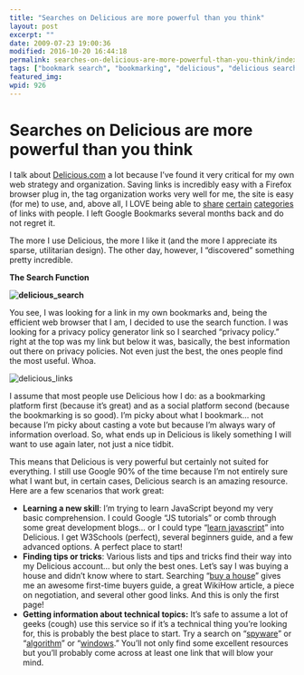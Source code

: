 ```yaml
---
title: "Searches on Delicious are more powerful than you think"
layout: post
excerpt: ""
date: 2009-07-23 19:00:36
modified: 2016-10-20 16:44:18
permalink: searches-on-delicious-are-more-powerful-than-you-think/index.html
tags: ["bookmark search", "bookmarking", "delicious", "delicious search", "social bookmarks", "crazy ideas", "social media"]
featured_img: 
wpid: 926
---
```


# Searches on Delicious are more powerful than you think

I talk about [Delicious.com](http://delicious.com/joshcanhelp) a lot because I’ve found it very critical for my own web strategy and organization. Saving links is incredibly easy with a Firefox browser plug in, the tag organization works very well for me, the site is easy (for me) to use, and, above all, I LOVE being able to [share](http://delicious.com/joshcanhelp/css) [certain](http://delicious.com/joshcanhelp/design) [categories ](http://delicious.com/joshcanhelp/webdev)of links with people. I left Google Bookmarks several months back and do not regret it.

The more I use Delicious, the more I like it (and the more I appreciate its sparse, utilitarian design). The other day, however, I “discovered” something pretty incredible.

**The Search Function**

**![delicious_search](/_images/2009/07/delicious_search.png "delicious_search")**

You see, I was looking for a link in my own bookmarks and, being the efficient web browser that I am, I decided to use the search function. I was looking for a privacy policy generator link so I searched “privacy policy.” right at the top was my link but below it was, basically, the best information out there on privacy policies. Not even just the best, the ones people find the most useful. Whoa.

![delicious_links](/_images/2009/07/delicious_links.png "delicious_links")

I assume that most people use Delicious how I do: as a bookmarking platform first (because it’s great) and as a social platform second (because the bookmarking is so good). I’m picky about what I bookmark… not because I’m picky about casting a vote but because I’m always wary of information overload. So, what ends up in Delicious is likely something I will want to use again later, not just a nice tidbit.

This means that Delicious is very powerful but certainly not suited for everything. I still use Google 90% of the time because I’m not entirely sure what I want but, in certain cases, Delicious search is an amazing resource. Here are a few scenarios that work great:

- **Learning a new skill**: I’m trying to learn JavaScript beyond my very basic comprehension. I could Google “JS tutorials” or comb through some great development blogs… or I could type “[learn javascript](http://delicious.com/search?p=learn+javascript&u=&chk=&context=all&fr=del_icio_us&lc=1)” into Delicious. I get W3Schools (perfect), several beginners guide, and a few advanced options. A perfect place to start!
- **Finding tips or tricks**: Various lists and tips and tricks find their way into my Delicious account… but only the best ones. Let’s say I was buying a house and didn’t know where to start. Searching “[buy a house](http://delicious.com/search?p=buy+a+house&u=&chk=&context=all&fr=del_icio_us&lc=1)” gives me an awesome first-time buyers guide, a great WikiHow article, a piece on negotiation, and several other good links. And this is only the first page!
- **Getting information about technical topics:** It’s safe to assume a lot of geeks (cough) use this service so if it’s a technical thing you’re looking for, this is probably the best place to start. Try a search on “[spyware](http://delicious.com/search?p=spyware&u=&chk=&context=all&fr=del_icio_us&lc=1)” or “[algorithm](http://delicious.com/search?p=algorithm&u=&chk=&context=all&fr=del_icio_us&lc=1)” or “[windows](http://delicious.com/search?p=windows&u=&chk=&context=all&fr=del_icio_us&lc=1).” You’ll not only find some excellent resources but you’ll probably come across at least one link that will blow your mind.